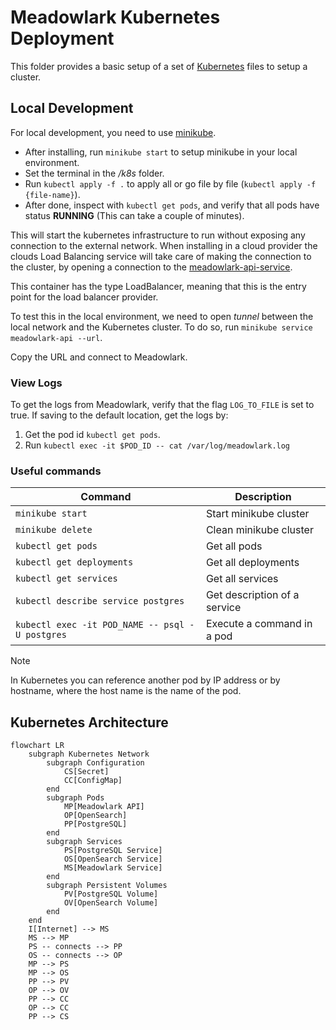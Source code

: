 # Meadowlark Kubernetes Deployment

This folder provides a basic setup of a set of
[Kubernetes](https://kubernetes.io/) files to setup a cluster.

## Local Development

For local development, you need to use
[minikube](https://minikube.sigs.k8s.io/docs/start/).

* After installing, run `minikube start` to setup minikube in your local
  environment.
* Set the terminal in the */k8s* folder.
* Run `kubectl apply -f .` to apply all or go file by file (`kubectl apply -f
  {file-name}`).
* After done, inspect with `kubectl get pods`, and verify that all pods have
  status **RUNNING** (This can take a couple of minutes).

This will start the kubernetes infrastructure to run without exposing any
connection to the external network. When installing in a cloud provider the
clouds Load Balancing service will take care of making the connection to the
cluster, by opening a connection to the
[meadowlark-api-service](meadowlark-api-service.yaml).

This container has the type LoadBalancer, meaning that this is the entry point
for the load balancer provider.

To test this in the local environment, we need to open *tunnel* between the
local network and the Kubernetes cluster. To do so, run
`minikube service meadowlark-api --url`.

Copy the URL and connect to Meadowlark.

### View Logs

To get the logs from Meadowlark, verify that the flag `LOG_TO_FILE` is set to
true. If saving to the default location, get the logs by:

1. Get the pod id `kubectl get pods`.
2. Run `kubectl exec -it $POD_ID -- cat /var/log/meadowlark.log`

### Useful commands

| Command                                         | Description                  |
| ----------------------------------------------- | ---------------------------- |
| `minikube start`                                | Start minikube cluster       |
| `minikube delete`                               | Clean minikube cluster       |
| `kubectl get pods`                              | Get all pods                 |
| `kubectl get deployments`                       | Get all deployments          |
| `kubectl get services`                          | Get all services             |
| `kubectl describe service postgres`             | Get description of a service |
| `kubectl exec -it POD_NAME -- psql -U postgres` | Execute a command in a pod   |

> [!NOTE]
> In Kubernetes you can reference another pod by IP address or by hostname,
> where the host name is the name of the pod.

## Kubernetes Architecture

```mermaid
flowchart LR
    subgraph Kubernetes Network
        subgraph Configuration
            CS[Secret]
            CC[ConfigMap]
        end
        subgraph Pods
            MP[Meadowlark API]
            OP[OpenSearch]
            PP[PostgreSQL]
        end
        subgraph Services
            PS[PostgreSQL Service]
            OS[OpenSearch Service]
            MS[Meadowlark Service]
        end
        subgraph Persistent Volumes
            PV[PostgreSQL Volume]
            OV[OpenSearch Volume]
        end
    end
    I[Internet] --> MS
    MS --> MP
    PS -- connects --> PP
    OS -- connects --> OP
    MP --> PS
    MP --> OS
    PP --> PV
    OP --> OV
    PP --> CC
    OP --> CC
    PP --> CS
```
